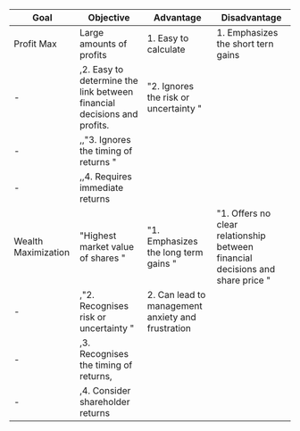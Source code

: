 ﻿Goal|Objective|Advantage|Disadvantage
-|-|-|-|
Profit Max|Large amounts of profits|1. Easy to calculate|1. Emphasizes the short tern gains
-|,2. Easy to determine the link between financial decisions and profits.|"2. Ignores the risk or uncertainty "
-|,,"3. Ignores the timing of returns "
-|,,4. Requires immediate returns
Wealth Maximization|"Highest market value of shares "|"1. Emphasizes the long term gains "|"1. Offers no clear relationship between financial decisions and share price "
-|,"2. Recognises risk or uncertainty "|2. Can lead to management anxiety and frustration
-|,3. Recognises the timing of returns,
-|,4. Consider shareholder returns|